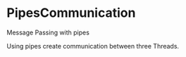 # PipesCommunication
Message Passing with pipes

Using pipes create communication between three Threads.
